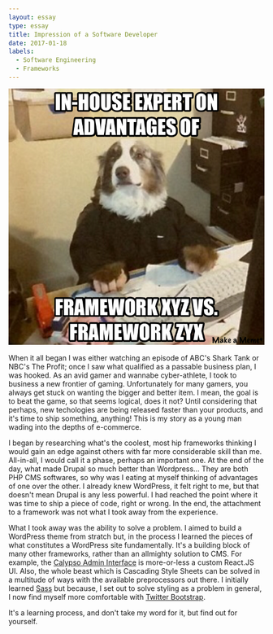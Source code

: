 ```yaml
---
layout: essay
type: essay
title: Impression of a Software Developer
date: 2017-01-18
labels:
  - Software Engineering
  - Frameworks
---
```


<img class="ui centered medium image" src="../images/expert.png">

When it all began I was either watching an episode of ABC's Shark Tank or NBC's The Profit; once I saw what qualified as a passable business plan, I was hooked. 
As an avid gamer and wannabe cyber-athlete, I took to business a new frontier of gaming. 
Unfortunately for many gamers, you always get stuck on wanting the bigger and better item. I mean, the goal is to beat the game, so that seems logical, does it not?
Until considering that perhaps, new techologies are being released faster than your products, and it's time to ship something, anything! 
This is my story as a young man wading into the depths of e-commerce.

I began by researching what's the coolest, most hip frameworks thinking I would gain an edge against others with far more considerable skill than me. All-in-all, I would call it a phase, perhaps an important one. At the end of the day, what made Drupal so much better than Wordpress... They are both PHP CMS softwares, so why was I eating at myself thinking of advantages of one over the other. I already knew WordPress, it felt right to me, but that doesn't mean Drupal is any less powerful. I had reached the point where it was time to ship a piece of code, right or wrong. In the end, the attachment to a framework was not what I took away from the experience.

What I took away was the ability to solve a problem. I aimed to build a WordPress theme from stratch but, in the process I learned the pieces of what constitutes a WordPress site fundamentally. It's a building block of many other frameworks, rather than an allmighty solution to CMS. For example, the [Calypso Admin Interface](https://developer.wordpress.com/calypso/) is more-or-less a custom React.JS UI. Also, the whole beast which is Cascading Style Sheets can be solved in a multitude of ways with the available preprocessors out there. I initially learned [Sass](http://sass-lang.com/) but because, I set out to solve styling as a problem in general, I now find myself more comfortable with [Twitter Bootstrap](http://getbootstrap.com/). 

It's a learning process, and don't take my word for it, but find out for yourself.
